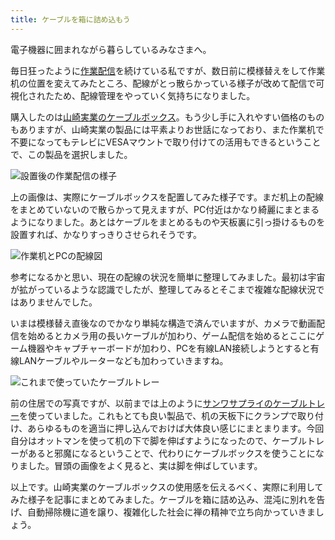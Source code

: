 ```yaml
---
title: ケーブルを箱に詰め込もう
---
```

電子機器に囲まれながら暮らしているみなさまへ。

毎日狂ったように[作業配信](https://www.youtube.com/c/r7kamura)を続けている私ですが、数日前に模様替えをして作業机の位置を変えてみたところ、配線がとっ散らかっている様子が改めて配信で可視化されたため、配線管理をやっていく気持ちになりました。

購入したのは[山崎実業のケーブルボックス](https://www.amazon.co.jp/dp/B0846DPNPP)。もう少し手に入れやすい価格のものもありますが、山崎実業の製品には平素よりお世話になっており、また作業机で不要になってもテレビにVESAマウントで取り付けての活用もできるということで、この製品を選択しました。

![](https://lh3.googleusercontent.com/docs/ADP-6oHSkSrLpDixL59s6AlwJNCk9iS1aYRUySo5uzq0PvCjK41pwKGLcAwXxFP3WaUJPHFKEd6ANVgfffy8cCbUiGx8XeQqiOyFUMSEMsTzIXKOR_ZOfXPhr9eddf6x5DD87oxtU5Jwk_QnU83lIBcghF3_DbFSVU3BLVmjcV_VoDLtXll2eDNwh5cFCe5qKASSvYIaawk6XYINxRRd40pcVX6XfkhzIne1BQn6FrtRnMxPgPAp3IjH3AGr1lxy13DzSwJUUjPk1MgMT604YHoIX3xDoswX8MgB9H3jqOwq48Aknakqz3RaedipBPyfYkBVQytTB1vZj1Syvk6MdCRxyCbeHwagk200zXiIEm8WfpD_ZlGlTCeQpOLMyE3TCo5D8eoDTkZt6Zv5CR-aXb4jGTDY3Ve1i-eDVkr9FpzqQjtTM7RPRdxPX0UjirfGYS4RSGQDa46ckAWX1lRIoB4iRUTw5_f-Hdkl32-OdRoP-RU4VQ6IdVOQgSiFlV95x44PenwBwGnlSZ-6hA1Qdh5mc8grH-z3SoxEnFHBN3yYXSXyW6-YViDbTrBwLeRqazJfKB4Jc8Y0s-qpJ62Y8R2eRI2e29RzqNFnKYT9Fuamx1eJsKt5TczGDmkItEWs1mgTsKTtzfpBnNlTHSsqs9Ul8WSHgDjVeNM4P1ISDI2wo7nJ8xZ3IJh77qcWVyon7sCB7GvTTD229JxXEtx06O6AiP6leAl_XsUQAV1N3Zz_S7Fce1N2-7e7GwrYYhBuQswfQAui2FlaHyqN692aBT4od-DLzLm7LG-7nW56mK-XN-Q4dEaBeoS9KQaST_IpGp0sY2zMfEx1QCWzcyDGzUGOSuooy4svZUfAxsc8pHhzWu9yAxSadCcVE6W6Pnta4fEbFxL3qwPTWzIa7oIrGfvoIEEFDn73Qip0J8dtZkRavYbSs753dHYGGNv4JjnRJPGwUnq9gUNuqB0MbPcadAJcIQyXHc_1EpDrU5gIvMQeL_TEcL2jeuibXlFEjXkdr9LDlQZdXuQMOvuckP4lMBKRcVy_cLdXTa6-tBxWtU1O8qJufNLavE-PRzhT2_i3yT6ZtccF-RU8rSnrn5ohWLckFFcizxYLv-rZTh2LSfnwMzTSiItaFYsgjhvea_qUmisp25T4znQ4W3uQkax5qps4yqmpbftYBe6OEhDu3LumJH_Srpuff2SPDNmE5Vch2cld3DmOJmhBujHpEH0kHTIbFkUQa4ZOogQh1wFsFDRPeQ3ApPmd "設置後の作業配信の様子")

上の画像は、実際にケーブルボックスを配置してみた様子です。まだ机上の配線をまとめていないので散らかって見えますが、PC付近はかなり綺麗にまとまるようになりました。あとはケーブルをまとめるものや天板裏に引っ掛けるものを設置すれば、かなりすっきりさせられそうです。

![](https://lh3.googleusercontent.com/docs/ADP-6oEcD5GWw1Xl5A99LrAqAlVjy0gaS0LsWw7yBif_TYNJhG10sFuWiUncjkn6IdgwXv1O4ZPLAV1MVPTYdOzXMy5cUmmnAzf-mgl3Pz9DibAu90P11pQX96osX4KFClzkEvXFGL1gWnJhEUL2QlNQA7pWx6vDvAvM9kQLcTJ3ATyFd4c1Aiam_siu_b8nSHF1pNimCiF-doexuMWbuC57AGJ27j-4yM5oqp_VJqKtYwmePJAI1JZX7tK_UJBP6ixJOqzBVdtXuFzD52euY2gFYQ7hg71dQrAITW7Zshei5PvIXd2ZCsKi8QhsRH01wqOV33UTTImfkRGddq9ZlXXPUteMEpPJiIoDOkZ7hOdV-CTrQLj0r2kApVGl-80BtCbpCml_Z6vc3wawdqsHkPZXcc3VDFMMSzRjQ-BhPGc0FIF7_zXn4dlzPAhhnz7N0Vsa-dzjVqh9k450BL639OejxX_Mu8rrBDEA10AkY0VodlVkEnODbliqaJHZ6_CuI4DbXsbTTQHhlc-LNXlhK0W2VzX_TL8NUelTBE2YzcoTC_C9CdBy0zlgm6okmTgcoMn9aC3fC4FuzRq4MowGgko1Tm5M6cbBIMrJuJqTuQ5ofivW1x_JSd5mqlHKT2yRjjCDxVgHlpk5URfZS_S6MqFpxHuQZ2XgfX2XldoQjroYIJslmPMmBEbjfEwfoFopRo-BpAQTVrKNOZS1oPeyPV4I6NQiokfhdpyZwNUIyTRDDmkKER1CVlrMKG5pkMugdQqBdCJ_PV78lg4XMebYPYr-zRuZ65DN_bEK-A7y3u0HELsvv4XQekOyqnvipVBBCaaR5CHabEqr8HUvK8-vtW6-G2mFLkwAav6fRw7hh-UsrimMHTeM8QWtEcHtFNh1BICzEVGJwnSz88eUZmQIbeaqpklL37xNmzqBbQnqYDPjBZIFwgm985uE6CI8QUWG-MjfQfo2vI_495tkIeSxq9ydHIxS81Qh_8DE9J5NzZXz-XcOa6kBIlQLgW0MKNqH3zY3GEkljE-8NJ5xCnLq5r-AB_KjGOJPF4SyFeDrwLNKr57VUTQZ4J6TaKXzHhycu5HVNynPR8ZoMJnBtS4TydODC-znkKiI42v4svV0mPXhpK7GZWc1ZMhYGUmL5G-_gEBjy_AVVCVmLt_8Z-tO8Yec-NpUeOu0SfPDDBL6L4LHCyJP3DKnONTjgfnAdKekmEsJZ1Ls_LeVF9HFp4fYVCOZQAhNAMckbehhjMsh-ZKFpAoVumL6 "作業机とPCの配線図")

参考になるかと思い、現在の配線の状況を簡単に整理してみました。最初は宇宙が拡がっているような認識でしたが、整理してみるとそこまで複雑な配線状況ではありませんでした。

いまは模様替え直後なのでかなり単純な構造で済んでいますが、カメラで動画配信を始めるとカメラ用の長いケーブルが加わり、ゲーム配信を始めるとここにゲーム機器やキャプチャーボードが加わり、PCを有線LAN接続しようとすると有線LANケーブルやルーターなども加わっていきますね。

![](https://lh3.googleusercontent.com/docs/ADP-6oHQPP2nrD1LmTOFnk17v_D1RNYdXKK5bIhiOoZ5bmXlNW5rxiFxgWhjRjeTbKxQpCp57t9kbr3Kq2aYlXPj92jcgetQXoLAH0WRmKOvHg1kDXVo6dWUwWRFysGGvW92XTDOpegDp4LOZAUC47vIbN4-GgREBw1nt0GXfSRsXjvIlHxabrdFUrvdv08_pwoUQm1PWUDyJma9bdbi3xT-07xQd1D9Do6tLAVaMhKpOkYWHeDic82lDFqkBjkR0mnFLRRMU1SOrjHZjfDMSlVPWVqy5WbJ_lRewQu25rZbITbSSz-2WK-WtoNp-MRHnmeV6nbBFOR8dWEJ-4IL-l-vPwlkN4ND8cOk9W254vktywq_wqx9dEWzKou3IkfcMqGgJEhW7DesPOEqfybkWMXdkweYkzjtREFOh9lPptCh5-IEgqpmZbMbqVfix-U38PoL3xYIDPxjp_wZ6zqfnHL8Z1B5h95dmtrYWCQh4-CQrPhj-M-u7QHzJwzpe0sX8kuqNg5PpacktBVzt1knNnuD9HhMV3ZtdT0dq_zLpK0ZS3UJ5LQWJ1ZuFM-cmdN0WAJ7BvFK_qD8xdXmoV25szUHfPtqhIr6j0WBFhVUxf9Lp6Z7BtRT_dd_WQRwkFq5PvFsYb8kpJIhI_F217geYMFWebAOhFYbpuGuJclwXyD74E6Gm6hmyYHQ1AYhIvFT2tFg-ZIwClrktsh9namDPfUnCSJVlYIEnDlL-PETgPuZzWRruBEvWl4kKeWm4gdX5Y4Y9ZmmVOFrszCG-lHZmjPs6qK9IkrCWZenkMdoQsFGNexGVkuKyWi1MckvmOYVQB9G6EUVNcKHXCHcW59T6Y2Nn5akVtu9wv4LPH3_5ImI62He_kJCkXkA-hdUDMvJAH5fUSR4yjAT3LDOztkGSVTa96LB5FGyPdPEFtEeUeFaSGXJpOTYGYn319St9IlANNIHOyWErEhjwcCu8EU4fQ35h-HcLwrL8D4BJ26aV7EKJyfKvz3SapalhuG1tEbQmVhFgkIXfGU7Ufi5WWdwhyBJ6z6XdmD-WOoJNoDLs7vZP6v-xuHZ3goInlu2Aa7X9JRwXbrMjy7fhDyhxhJVw5eAwp8p7LTg3B7KogENj6WbqVfSAR7J71EmOS5VrG_1FSe8ZrOp2Wcv1s26u9jPW7mjzo3ko1RfC5BiVxPOihRANx2V-ozqap_d-rWMK7Kiq4fZxOKWsdSNoBsSnyYaaf_5-Tpdlvqo1pTcmcQYt-_rpwHS88NL "これまで使っていたケーブルトレー")

前の住居での写真ですが、以前までは上のように[サンワサプライのケーブルトレー](https://www.amazon.co.jp/dp/B01N6B5ST9)を使っていました。これもとても良い製品で、机の天板下にクランプで取り付け、あらゆるものを適当に押し込んでおけば大体良い感じにまとまります。今回自分はオットマンを使って机の下で脚を伸ばすようになったので、ケーブルトレーがあると邪魔になるということで、代わりにケーブルボックスを使うことになりました。冒頭の画像をよく見ると、実は脚を伸ばしています。

以上です。山崎実業のケーブルボックスの使用感を伝えるべく、実際に利用してみた様子を記事にまとめてみました。ケーブルを箱に詰め込み、混沌に別れを告げ、自動掃除機に道を譲り、複雑化した社会に禅の精神で立ち向かっていきましょう。
